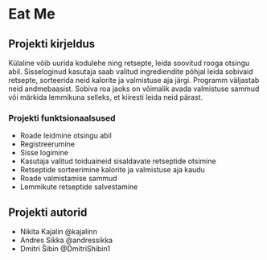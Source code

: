 # Eat Me

## Projekti kirjeldus
Külaline võib uurida kodulehe ning retsepte, leida soovitud rooga otsingu abil. Sisseloginud kasutaja saab valitud ingrediendite põhjal leida sobivaid retsepte, sorteerida neid kalorite ja valmistuse aja järgi. Programm väljastab neid andmebaasist. Sobiva roa jaoks on võimalik avada valmistuse sammud või märkida lemmikuna selleks, et kiiresti leida neid pärast. 
### Projekti funktsionaalsused
- Roade leidmine otsingu abil
- Registreerumine
- Sisse logimine
- Kasutaja valitud toiduaineid sisaldavate retseptide otsimine
- Retseptide sorteerimine kalorite ja valmistuse aja kaudu
- Roade valmistamise sammud
- Lemmikute retseptide salvestamine
## Projekti autorid
- Nikita Kajalin @kajalinn
- Andres Sikka @andressikka
- Dmitri Šibin @DmitriShibin1

